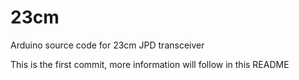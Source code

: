 # 23cm
Arduino source code for 23cm JPD transceiver

This is the first commit, more information will follow in this README
